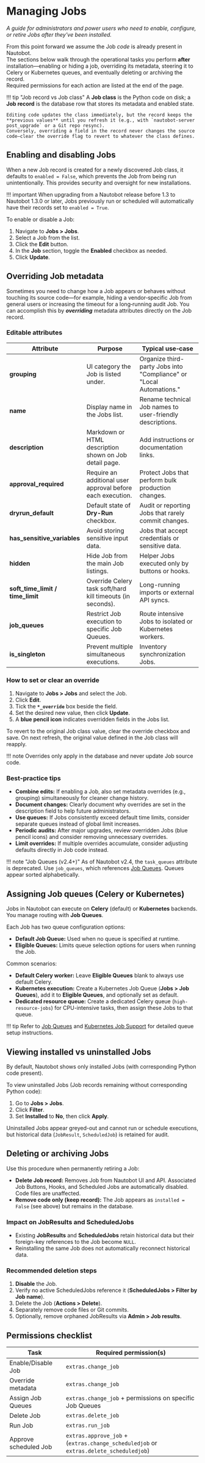 # Managing Jobs

_A guide for administrators and power users who need to enable, configure, or retire Jobs after they've been installed._

From this point forward we assume the Job *code* is already present in Nautobot.  
The sections below walk through the operational tasks you perform **after** installation—enabling or hiding a job, overriding its metadata, steering it to Celery or Kubernetes queues, and eventually deleting or archiving the record.  
Required permissions for each action are listed at the end of the page.

!!! tip "Job record vs Job class"
    A **Job class** is the Python code on disk; a **Job record** is the database row that stores its metadata and enabled state.

    Editing code updates the class immediately, but the record keeps the **previous values** until you refresh it (e.g., with `nautobot-server post_upgrade` or a Git repo resync).  
    Conversely, overriding a field in the record never changes the source code—clear the override flag to revert to whatever the class defines.

## Enabling and disabling Jobs

When a new Job record is created for a newly discovered Job class, it defaults to `enabled = False`, which prevents the Job from being run unintentionally. This provides security and oversight for new installations.

!!! important
    When upgrading from a Nautobot release before 1.3 to Nautobot 1.3.0 or later, Jobs previously run or scheduled will automatically have their records set to `enabled = True`.

To enable or disable a Job:

1. Navigate to **Jobs > Jobs**.
2. Select a Job from the list.
3. Click the **Edit** button.
4. In the **Job** section, toggle the **Enabled** checkbox as needed.
5. Click **Update**.

## Overriding Job metadata

Sometimes you need to change how a Job appears or behaves without touching its source code—for example, hiding a vendor‑specific Job from general users or increasing the timeout for a long‑running audit Job. You can accomplish this by ***overriding*** metadata attributes directly on the Job record.

### Editable attributes  

| Attribute | Purpose | Typical use‑case |
|-----------|---------|------------------|
| **grouping** | UI category the Job is listed under. | Organize third-party Jobs into "Compliance" or "Local Automations." |
| **name** | Display name in the Jobs list. | Rename technical Job names to user-friendly descriptions. |
| **description** | Markdown or HTML description shown on Job detail page. | Add instructions or documentation links. |
| **approval_required** | Require an additional user approval before each execution. | Protect Jobs that perform bulk production changes. |
| **dryrun_default** | Default state of **Dry-Run** checkbox. | Audit or reporting Jobs that rarely commit changes. |
| **has_sensitive_variables** | Avoid storing sensitive input data. | Jobs that accept credentials or sensitive data. |
| **hidden** | Hide Job from the main Job listings. | Helper Jobs executed only by buttons or hooks. |
| **soft_time_limit / time_limit** | Override Celery task soft/hard kill timeouts (in seconds). | Long-running imports or external API syncs. |
| **job_queues** | Restrict Job execution to specific Job Queues. | Route intensive Jobs to isolated or Kubernetes workers. |
| **is_singleton** | Prevent multiple simultaneous executions. | Inventory synchronization Jobs. |

### How to set or clear an override  

1. Navigate to **Jobs > Jobs** and select the Job.
2. Click **Edit**.
3. Tick the **`*_override`** box beside the field.
4. Set the desired new value, then click **Update**.
5. A **blue pencil icon** indicates overridden fields in the Jobs list.

To revert to the original Job class value, clear the override checkbox and save. On next refresh, the original value defined in the Job class will reapply.

!!! note
    Overrides only apply in the database and never update Job source code.

### Best‑practice tips  

- **Combine edits:** If enabling a Job, also set metadata overrides (e.g., grouping) simultaneously for cleaner change history.
- **Document changes:** Clearly document why overrides are set in the description field to help future administrators.
- **Use queues:** If Jobs consistently exceed default time limits, consider separate queues instead of global limit increases.
- **Periodic audits:** After major upgrades, review overridden Jobs (blue pencil icons) and consider removing unnecessary overrides.
- **Limit overrides:** If multiple overrides accumulate, consider adjusting defaults directly in Job code instead.

!!! note "Job Queues (v2.4+)"
    As of Nautobot v2.4, the `task_queues` attribute is deprecated. Use `job_queues`, which references [Job Queues](./jobqueue.md). Queues appear sorted alphabetically.

## Assigning Job queues (Celery or Kubernetes)

Jobs in Nautobot can execute on **Celery** (default) or **Kubernetes** backends. You manage routing with **Job Queues**.

Each Job has two queue configuration options:

- **Default Job Queue:** Used when no queue is specified at runtime.
- **Eligible Queues:** Limits queue selection options for users when running the Job.

Common scenarios:

- **Default Celery worker:** Leave **Eligible Queues** blank to always use default Celery.
- **Kubernetes execution:** Create a Kubernetes Job Queue (**Jobs > Job Queues**), add it to **Eligible Queues**, and optionally set as default.
- **Dedicated resource queue:** Create a dedicated Celery queue (`high-resource-jobs`) for CPU-intensive tasks, then assign these Jobs to that queue.

!!! tip
    Refer to [Job Queues](./jobqueue.md) and [Kubernetes Job Support](./kubernetes-job-support.md) for detailed queue setup instructions.

## Viewing installed vs uninstalled Jobs

By default, Nautobot shows only installed Jobs (with corresponding Python code present).

To view uninstalled Jobs (Job records remaining without corresponding Python code):

1. Go to **Jobs > Jobs**.
2. Click **Filter**.
3. Set **Installed** to **No**, then click **Apply**.

Uninstalled Jobs appear greyed-out and cannot run or schedule executions, but historical data (`JobResult`, `ScheduledJob`) is retained for audit.

## Deleting or archiving Jobs

Use this procedure when permanently retiring a Job:

- **Delete Job record:** Removes Job from Nautobot UI and API. Associated Job Buttons, Hooks, and Scheduled Jobs are automatically disabled. Code files are unaffected.
- **Remove code only (keep record):** The Job appears as `installed = False` (see above) but remains in the database.

### Impact on JobResults and ScheduledJobs

- Existing **JobResults** and **ScheduledJobs** retain historical data but their foreign-key references to the Job become `NULL`.
- Reinstalling the same Job does not automatically reconnect historical data.

### Recommended deletion steps

1. **Disable** the Job.
2. Verify no active ScheduledJobs reference it (**ScheduledJobs > Filter by Job name**).
3. Delete the Job (**Actions > Delete**).
4. Separately remove code files or Git commits.
5. Optionally, remove orphaned JobResults via **Admin > Job results**.

## Permissions checklist

| Task                      | Required permission(s)                                   |
|---------------------------|----------------------------------------------------------|
| Enable/Disable Job        | `extras.change_job`                                      |
| Override metadata         | `extras.change_job`                                      |
| Assign Job Queues         | `extras.change_job` + permissions on specific Job Queues |
| Delete Job                | `extras.delete_job`                                      |
| Run Job                   | `extras.run_job`                                         |
| Approve scheduled Job     | `extras.approve_job` + (`extras.change_scheduledjob` or `extras.delete_scheduledjob`) |
